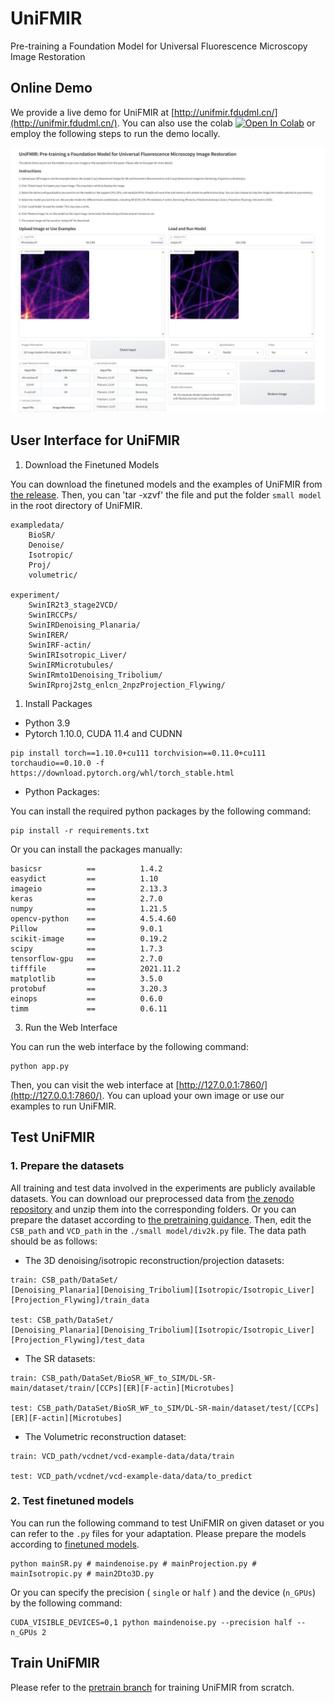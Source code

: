 # UniFMIR
Pre-training a Foundation Model for Universal Fluorescence Microscopy Image Restoration

## Online Demo

We provide a live demo for UniFMIR at [http://unifmir.fdudml.cn/](http://unifmir.fdudml.cn/). You can also use the colab <a target="_blank" href="https://colab.research.google.com/github/cxm12/UNiFMIR/blob/main/UniFMIR.ipynb"><img src="https://colab.research.google.com/assets/colab-badge.svg" alt="Open In Colab"/></a> or employ the following steps to run the demo locally.

![demo](./demo.jpg)

## User Interface for UniFMIR

1. Download the Finetuned Models

You can download the finetuned models and the examples of UniFMIR from [the release](https://github.com/cxm12/UNiFMIR/releases). Then, you can 'tar -xzvf' the file and put the folder `small model` in the root directory of UniFMIR.

```
exampledata/
    BioSR/
    Denoise/
    Isotropic/
    Proj/
    volumetric/

experiment/
    SwinIR2t3_stage2VCD/
    SwinIRCCPs/
    SwinIRDenoising_Planaria/
    SwinIRER/
    SwinIRF-actin/
    SwinIRIsotropic_Liver/
    SwinIRMicrotubules/
    SwinIRmto1Denoising_Tribolium/
    SwinIRproj2stg_enlcn_2npzProjection_Flywing/
```

1. Install Packages

* Python 3.9
* Pytorch 1.10.0, CUDA 11.4 and CUDNN 

```
pip install torch==1.10.0+cu111 torchvision==0.11.0+cu111 torchaudio==0.10.0 -f https://download.pytorch.org/whl/torch_stable.html
```

* Python Packages: 

You can install the required python packages by the following command:

```
pip install -r requirements.txt
```

Or you can install the packages manually:
  
```
basicsr          ==          1.4.2
easydict         ==          1.10
imageio          ==          2.13.3
keras            ==          2.7.0
numpy            ==          1.21.5
opencv-python    ==          4.5.4.60
Pillow           ==          9.0.1
scikit-image     ==          0.19.2
scipy            ==          1.7.3
tensorflow-gpu   ==          2.7.0
tifffile         ==          2021.11.2
matplotlib       ==          3.5.0
protobuf         ==          3.20.3
einops           ==          0.6.0
timm             ==          0.6.11
```

3. Run the Web Interface

You can run the web interface by the following command:

```
python app.py
```

Then, you can visit the web interface at [http://127.0.0.1:7860/](http://127.0.0.1:7860/). You can upload your own image or use our examples to run UniFMIR.

## Test UniFMIR

### 1. Prepare the datasets

All training and test data involved in the experiments are publicly available datasets. You can download our preprocessed data from [the zenodo repository](https://doi.org/10.5281/zenodo.8401470) and unzip them into the corresponding folders. Or you can prepare the dataset according to [the pretraining guidance](https://github.com/cxm12/UNiFMIR/tree/pretrain#readme). Then, edit the `CSB_path` and `VCD_path` in the `./small model/div2k.py` file. The data path should be as follows:

* The 3D denoising/isotropic reconstruction/projection datasets:

```
train: CSB_path/DataSet/
[Denoising_Planaria][Denoising_Tribolium][Isotropic/Isotropic_Liver][Projection_Flywing]/train_data

test: CSB_path/DataSet/
[Denoising_Planaria][Denoising_Tribolium][Isotropic/Isotropic_Liver][Projection_Flywing]/test_data
```

* The SR datasets:

```
train: CSB_path/DataSet/BioSR_WF_to_SIM/DL-SR-main/dataset/train/[CCPs][ER][F-actin][Microtubes]

test: CSB_path/DataSet/BioSR_WF_to_SIM/DL-SR-main/dataset/test/[CCPs][ER][F-actin][Microtubes]
```

* The Volumetric reconstruction dataset:

```
train: VCD_path/vcdnet/vcd-example-data/data/train

test: VCD_path/vcdnet/vcd-example-data/data/to_predict
```

### 2. Test finetuned models

You can run the following command to test UniFMIR on given dataset or you can refer to the `.py` files for your adaptation. Please prepare the models according to [finetuned models](#user-interface-for-unifmir).

```
python mainSR.py # maindenoise.py # mainProjection.py # mainIsotropic.py # main2Dto3D.py
```

Or you can specify the precision ( `single` or `half` ) and the device (`n_GPUs`) by the following command:

```
CUDA_VISIBLE_DEVICES=0,1 python maindenoise.py --precision half --n_GPUs 2
```

## Train UniFMIR

Please refer to the [pretrain branch](https://github.com/cxm12/UNiFMIR/tree/pretrain#readme) for training UniFMIR from scratch.
